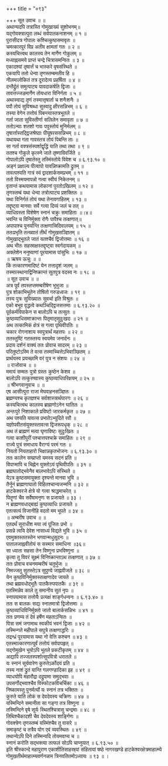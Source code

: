 +++
title = "०९३"

+++
सूत उवाच ॥ ॥  
अथान्यदपि तत्रास्ति गोमुखाख्यं सुशोभनम्॥  
यद्गोवक्त्रात्पुरा लब्धं सर्वपातकनाशनम् ॥ १ ॥  
पुरासीदत्र गोपालः कश्चित्कुष्ठसमावृतः ॥  
चमत्कारपुरं विप्र अतीव क्षामतां गतः ॥ २ ॥  
कस्यचित्त्वथ कालस्य तेन मार्गेण गोकुलम् ॥  
मध्याह्नसमये प्राप्तं चन्द्रे चित्रासमन्वितः ॥ ३ ॥  
एकादश्यां तृषार्त्तं च भास्करे वृषसंस्थिते ॥  
एकयापि ततो धेन्वा तृणस्तम्बमतीव हि ॥  
नीलमालोकितं तत्र दूरादेत्य प्रहर्षिता ॥ ४ ॥  
दन्तैर्द्रुतं समुत्पाट्य यावदाकर्षति द्विजाः ॥  
तावत्तज्जडमार्गेण तोयधारा विनिर्गता ॥ ५ ॥  
अथास्वाद्य तृणं तस्मात्तृषार्ता च शनैःशनैः ॥  
पपौ तोयं सुविश्रब्धा सुस्वादु क्षीरसन्निभम् ॥ ६ ॥  
तस्या वेगेन तत्तोयं पिबन्त्यास्तत्रभूतले ॥  
गर्ता जाता सुविस्तीर्णा सलिलेन समावृता ॥ ७ ॥  
ततोऽन्याः शतशो गावः पपुस्तोयं मुनिर्मलम् ॥  
तृषार्त्तास्तद्द्विजश्रेष्ठाः पीयूषरससन्निभम् ॥ ८ ॥  
यथायथा गता गावस्तत्र तोयं पिबन्ति ताः ॥  
सा गर्ता वक्त्रसंस्पर्शाद्वृद्धिं याति तथा तथा ॥ ९ ॥  
ततश्च गोकुले कृत्स्ने जाते तृष्णाविवर्जिते ॥  
गोपालोऽपि तृषार्तस्तु तस्मिंस्तोये विवेश च ॥ ६.९३.१० ॥  
अङ्गं प्रक्षाल्य पीत्वापो यावन्निष्क्रामति द्रुतम् ॥  
तावत्पश्यति गात्रं स्वं द्वादशार्कसमप्रभम् ॥ ११ ॥  
ततो विस्मयमापन्नो गत्वा स्वीयं निकेतनम् ॥  
वृतान्तं कथयामास लोकानां पुरतोऽखिलम् ॥ १२ ॥  
तृणस्तम्बं यथा धेन्वा तत्रोत्पाट्य प्रशक्तितः ॥  
यथा विनिर्गतं तोयं यथा तेनावगाहितम् ॥ १३ ॥  
तद्दृष्ट्वा मानवाः सर्वे गत्वा दिव्यं जलं च तत् ॥  
व्याधिग्रस्ता विशेषेण स्नानं चक्रुः समाहिताः ॥।४॥  
भवन्ति च विनिर्मुक्ता रोगैः पापैश्च तत्क्षणात्॥  
अपापाश्च पुनर्यान्ति तत्क्षणात्त्रिदिवालयम् ॥ १५ ॥  
ततःप्रभृति तत्ख्यातं तीर्थं गोमुखसञ्ज्ञितम् ॥  
गोमुखाद्भूतले जातं यतश्चैवं द्विजोत्तमाः ॥ १६ ॥  
अथ भीतः सहस्राक्षस्तद्दृष्ट्वा स्वर्गदायकम् ॥  
अक्लेशेन मनुष्याणां पूरयामास पांसुभिः ॥ १७ ॥  
॥ ऋषय ऊचुः ॥ ॥  
किं तत्कारणमादिष्टं येन तत्तादृशं जलम् ॥  
तस्मात्स्थानाद्विनिष्क्रान्तं सूतपुत्र वदस्व नः ॥ १८ ॥  
॥ सूत उवाच ॥ ॥  
अत्र पूर्वं तपस्तप्तमम्बरीषेण भूभुजा ॥  
पुत्र शोकाभिभूतेन तोषितो गरुडध्वजः ॥ १९ ॥  
तस्य पुत्रः सुविख्यातः सुवर्चा इति विश्रुतः ॥  
एको बभूव वृद्धत्वे कथञ्चिद्द्विजसत्तमाः ॥ ६.९३.२० ॥  
पूर्वकर्मविपाकेन स बालोऽपि च तत्सुतः ॥  
कुष्ठव्याधिसमाक्रान्तः पितृमातृसुदुःखदः ॥ २१ ॥  
अथ तत्कामिकं क्षेत्रं स गत्वा पृथिवीपतिः ॥  
चकार रोगनाशाय स्वपुत्रार्थं महत्तपः ॥ २२ ॥  
ततस्तुष्टिं गतस्तस्य स्वयमेव जनार्दनः ॥  
प्रदाय दर्शनं वाक्यं ततः प्रोवाच सादरम् ॥ २३ ॥  
परितुष्टोऽस्मि ते वत्स तस्माच्चित्तेऽभिवाञ्छितम् ॥  
प्रार्थयस्व प्रयच्छामि वरं पुत्र न संशयः ॥ २४ ॥  
॥ राजोवाच ॥ ॥  
ममायं सम्मतः पुत्रो ग्रस्तः कुष्ठेन केशव ॥  
बालोऽपि तत्कुरुष्वास्य कुष्ठव्याधिपरिक्षयम् ॥ २५ ॥  
॥ श्रीभगवानुवाच ॥ ॥  
एष आसीत्पुरा राजा मेघवाहनसञ्ज्ञितः ॥  
ब्रह्मण्यश्च कृतज्ञश्च सर्वशास्त्रार्थपारगः ॥ २६ ॥  
कस्यचित्त्वथ कालस्य ब्राह्मणोऽनेन घातितः ॥  
अन्तःपुरे निशाकाले प्रविष्टो जारकर्मकृत ॥ २७ ॥  
अथ पश्यति यावत्स प्रभातेऽभ्युदिते रवौ ॥  
यज्ञोपवीतसंयुक्तस्तावत्स द्विजरूपधृक् ॥ २८ ॥  
अथ तं ब्राह्मणं मत्वा घृणाविष्टः सुदुःखितः ॥  
गत्वा काशीपुरीं पश्चात्तपश्चक्रे समाहितः ॥ २९ ॥  
राज्ये पुत्रं समाधाय वैराग्यं परमं गतः ॥  
नियतो नियताहारो भिक्षान्नकृतभोजनः ॥ ६.९३.३० ॥  
ततः कालेन सम्प्राप्तो यमस्य सदनं प्रति ॥  
विपाप्मापि च चिह्नेन युक्तोऽयं पृथिवीपतिः ॥ ३१ ॥  
ब्रह्मघातोद्भवेनैव बालभावेऽपि संस्थिते ॥  
येऽत्र कुष्ठसमायुक्ता दृश्यन्ते मानवा भुवि ॥  
तैर्नूनं ब्राह्मणाघातो विहितश्चान्यजन्मनि ॥ ३२ ॥  
हाटकेश्वरजे क्षेत्रे यो गत्वा श्राद्धमाचरेत् ॥  
पितॄणां चैव सर्वेषामनृणः स प्रजायते ॥ ३३ ।  
न ब्राह्मणवधाद्बाह्यं कुष्ठव्याधिः प्रजायते ॥  
एतत्सत्यं विजानीहि वदतो मम भूपते ॥ ३४ ॥  
॥ अम्बरीष उवाच ॥ ॥  
एतदर्थं सुराधीश मया त्वं पूजितः प्रभो ॥  
प्रसन्ने त्वयि देवेश नासाध्यं विद्यते भुवि ॥ ३५ ॥  
एवमुक्तस्ततस्तेन भगवान्मधुसूदनः ॥  
पातालजाह्नवीतोयं स सस्मार समाधिना ॥३६॥  
सा ध्याता सहसा तेन विष्णुना प्रभविष्णुना ॥  
कृत्वा तु विवरं सूक्ष्मं विनिष्क्रान्ताऽथ तत्क्षणात् ॥ ३७ ॥  
ततः प्रोवाच वचनमम्बरीषं चतुर्भुजः ॥  
निमज्जतु सुतस्तेऽत्र सुपुण्ये जाह्नवीजले ॥ ३८ ॥  
येन कुष्ठविनिर्मुक्तस्तत्क्षणादेव जायते ॥  
तथा ब्रह्मवधोद्भूतैः पातकैरुपपातकैः ॥ ३९ ॥  
एतस्मिन्नेव काले तु समानीय सुतं नृपः ॥  
स्नापयामास तत्तोयैः प्रत्यक्षं शार्ङ्गधन्वनः ॥ ६.९३.४० ॥  
ततः स बालकः सद्यः स्नातमात्रो द्विजोत्तमाः ॥  
कुष्ठव्याधिविनिर्मुक्तो जातो बालार्कसन्निभः ॥ ४१ ॥  
ततः प्रणम्य तं देवं हर्षेण महताऽन्वितः ॥  
पित्रा समं जगामाथ स्वकीयं भवनं द्विजाः ॥ ४२ ॥  
तस्मिन्गते महीपाले सपुत्रे तत्क्षणाद्धरिः ॥  
तद्रन्ध्रं पूरयामास यथा नो वेत्ति कश्चन ॥ ४३ ॥  
एतस्मात्कारणात्पूर्वं तत्तोयं सर्वपापहृत् ॥  
यद्गोमुखेन भूयोऽपि भूतले प्रकटीकृतम् ॥ ४४ ॥  
अद्यापि तज्जलस्पर्शात्सुपवित्रो धरातले ॥  
यः स्नानं सूर्यवारेण कुरुतेऽर्कोदयं प्रति ॥  
तस्य नाशं द्रुतं यान्ति गलगण्डादिका इह ॥ ४९ ॥  
व्याधयोपि महारौद्रा दद्रुपामा समुद्भवाः ॥  
उपसर्गोद्भवाश्चैव विस्फोटकविचर्चिका ॥ ४६ ॥  
निष्कामस्तु पुनर्मर्त्यो यः स्नानं तत्र भक्तितः ॥  
कुरुते याति लोकं स देवदेवस्य चक्रिणः ॥ ४७ ॥  
यस्मिन्दिने समानीता सा गङ्गा तत्र विष्णुना ॥  
तस्मिन्दिने वृषे सूर्यः स्थितश्चित्रासु चन्द्रमाः ॥ ४८ ॥  
तिथिश्चैकादशी चैव देवदेवस्य शार्ङ्गिणः ॥  
गोवक्त्रेण तृणस्तम्बं यस्मिंश्चैव तु वासरे ॥  
समाकृष्टं च तत्रैव योग एवं व्यवस्थितः ॥ ४९ ॥  
तथान्येऽपि दिने तस्मिन्यदि तोयमवाप्य च ॥  
स्नानं करोति सद्भक्त्या तत्फलं सोऽपि चाप्नुयात् ॥ ६.९३.५० ॥  
इति श्रीस्कान्दे महापुराण एकाशीतिसाहस्र्यां संहितायां षष्ठे नागरखण्डे हाटकेश्वरक्षेत्रमाहात्म्ये गोमुखतीर्थमाहात्म्यवर्णनन्नाम त्रिनवतितमोऽध्यायः ॥ ९३ ॥ ।